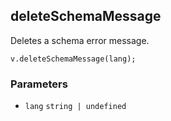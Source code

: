 deleteSchemaMessage
-------------------

Deletes a schema error message.

    v.deleteSchemaMessage(lang);
    

### Parameters

*   `lang` `string | undefined`